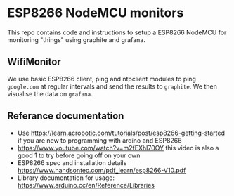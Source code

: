 # ESP8266 NodeMCU monitors

This repo contains code and instructions to setup a ESP8266 NodeMCU for monitoring "things" using graphite and grafana.

## WifiMonitor

We use basic ESP8266 client, ping and ntpclient modules to ping `google.com` at regular intervals and send the results to `graphite`. We then visualise the data on `grafana`.

## Referance documentation

* Use https://learn.acrobotic.com/tutorials/post/esp8266-getting-started if you are new to programming with ardino and ESP8266
* https://www.youtube.com/watch?v=m2fEXhl70OY this video is also a good 1 to try before going off on your own
* ESP8266 spec and installation details https://www.handsontec.com/pdf_learn/esp8266-V10.pdf
* Library documentation for usage: https://www.arduino.cc/en/Reference/Libraries